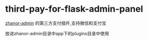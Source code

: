 # third-pay-for-flask-admin-panel
<a href="https://github.com/easyiit-com/zhanor-admin" target="_blank">zhanor-admin</a> 的第三方支付插件,支持微信和支付宝

放进zhanor-admin目录中app下的plugins目录中使用
